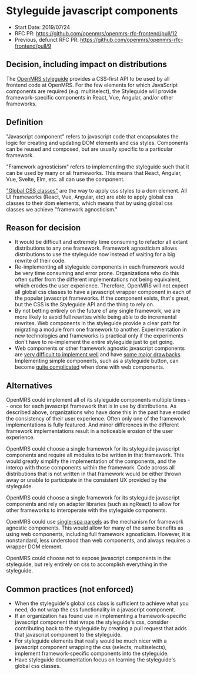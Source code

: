 # Styleguide javascript components
- Start Date: 2019/07/24
- RFC PR: https://github.com/openmrs/openmrs-rfc-frontend/pull/12
- Previous, defunct RFC PR: https://github.com/openmrs/openmrs-rfc-frontend/pull/9

## Decision, including impact on distributions
The [OpenMRS styleguide](/text/0008-styleguide.md) provides a CSS-first API to be used by all
frontend code at OpenMRS. For the few elements for which JavaScript components are required (e.g. multiselect),
the Styleguide will provide framework-specific components in React, Vue, Angular, and/or other frameworks.

## Definition
"Javascript component" refers to javascript code that encapsulates the logic for creating and updating
DOM elements and css styles. Components can be reused and composed, but are usually specific to a particular framework.

"Framework agnosticism" refers to implementing the styleguide such that it can be used by many or all frameworks. This means
that React, Angular, Vue, Svelte, Elm, etc. all can use the component.

["Global CSS classes"](https://developer.mozilla.org/en-US/docs/Web/HTML/Global_attributes/class) are the way to apply css styles
to a dom element. All UI frameworks (React, Vue, Angular, etc) are able to apply global css classes to their dom elements, which
means that by using global css classes we achieve "framework agnosticism."

## Reason for decision
- It would be difficult and extremely time consuming to refactor all extant distributions to any one framework. Framework agnosticism allows
  distributions to use the styleguide now instead of waiting for a big rewrite of their code.
- Re-implementing all styleguide components in each framework would be very time consuming and error prone. Organizations who do this
  often suffer from the different implementations not being equivalent, which erodes the user experience. Therefore, OpenMRS will not
  expect all global css classes to have a javascript wrapper component in each of the popular javascript frameworks. If the component exists,
  that's great, but the CSS is the Styleguide API and the thing to rely on.
- By not betting entirely on the future of any single framework, we are more likely to avoid full rewrites while being able to do
  incremental rewrites. Web components in the styleguide provide a clear path for migrating a module from one framework to another.
  Experimentation in new technologies and frameworks is practical only if the experiments don't have to re-implement the entire styleguide
  just to get going.
- Web components or other framework agnostic javascript components are
  [very difficult to implement well](https://medium.com/canopy-tax/one-companys-relationship-with-custom-elements-d360baf3b253) and
  have [some major drawbacks](https://dev.to/richharris/why-i-don-t-use-web-components-2cia). Implementing simple components, such as
  a styleguide button, can become [quite complicated](https://twitter.com/Joelbdenning/status/1149822754016780288?s=20) when done with web components.

## Alternatives
OpenMRS could implement all of its styleguide components multiple times -- once for each javascript framework that is in use by distributions.
As described above, organizations who have done this in the past have eroded the consistency of their user experience. Often only one of the
framework implementations is fully featured. And minor differences in the different framework implementations result in a noticeable
erosion of the user experience.

OpenMRS could choose a single framework for its styleguide javascript components and require all modules to be written in that framework.
This would greatly simplify the implementation of the components, and the interop with those components within the framework. Code across all
distributions that is not written in that framework would be either thrown away or unable to participate in the consistent UX provided by
the styleguide.

OpenMRS could choose a single framework for its styleguide javascript components and rely on adapter libraries (such as ngReact) to allow for other
frameworks to interoperate with the styleguide components.

OpenMRS could use [single-spa parcels](https://single-spa.js.org/docs/parcels-overview.html) as the mechanism for framework agnostic components.
This would allow for many of the same benefits as using web components, including full framework agnosticism. However, it is nonstandard, less
understood than web components, and always requires a wrapper DOM element.

OpenMRS could choose not to expose javascript components in the styleguide, but rely entirely on css to accomplish everything in the styleguide.

## Common practices (not enforced)
- When the styleguide's global css class is sufficient to achieve what you need, do not wrap the css functionality in a javascript component.
- If an organization has found use in implementing a framework-specific javascript component that wraps the styleguide's css, consider
  contributing back to the styleguide by creating a pull request that adds that javascript component to the styleguide.
- For styleguide elements that really would be much nicer with a javascript component wrapping the css (selects, multiselects), implement
  framework-specific components into the styleguide.
- Have styleguide documentation focus on learning the styleguide's global css classes.